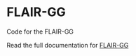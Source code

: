 # FLAIR-GG
Code for the FLAIR-GG

Read the full documentation for [FLAIR-GG](https://wilkinsonlab.github.io/FLAIR-GG/)